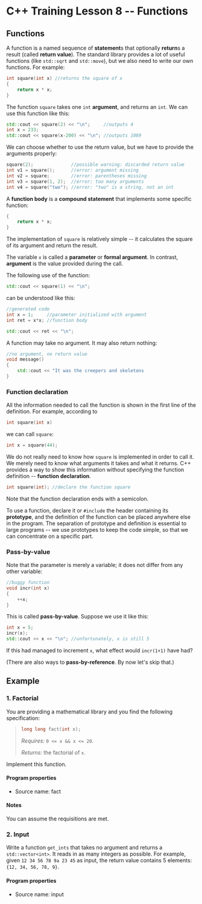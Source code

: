 # C++ Training Lesson 8 -- Functions

## Functions

A function is a named sequence of **statement**s that optionally **return**s a result (called **return value**). The standard library provides a lot of useful functions (like `std::sqrt` and `std::move`), but we also need to write our own functions. For example:

```C++
int square(int x) //returns the square of x
{
    return x * x;
}
```

The function `square` takes one `int` **argument**, and returns an `int`. We can use this function like this:

```C++
std::cout << square(2) << "\n";     //outputs 4
int x = 233;
std::cout << square(x-200) << "\n"; //outputs 1089
```

We can choose whether to use the return value, but we have to provide the arguments properly:

```C++
square(2);              //possible warning: discarded return value
int v1 = square();      //error: argument missing
int v2 = square;        //error: parentheses missing
int v3 = square(1, 2);  //error: too many arguments
int v4 = square("two"); //error: "two" is a string, not an int
```

A **function body** is a **compound statement** that implements some specific function:

```C++
{
    return x * x;
}
```

The implementation of `square` is relatively simple -- it calculates the square of its argument and return the result.

The variable `x` is called a **parameter** or **formal argument**. In contrast, **argument** is the value provided during the call.

The following use of the function:

```C++
std::cout << square(1) << "\n";
```

can be understood like this:

```C++
//generated code
int x = 1;     //parameter initialized with argument
int ret = x*x; //function body

std::cout << ret << "\n";
```

A function may take no argument. It may also return nothing:

```C++
//no argument, no return value
void message()
{
    std::cout << "It was the creepers and skeletons
}
```

### Function declaration

All the information needed to call the function is shown in the first line of the definition. For example, according to

```C++
int square(int x)
```

we can call `square`:

```C++
int x = square(44);
```

We do not really need to know how `square` is implemented in order to call it. We merely need to know what arguments it takes and what it returns. C++ provides a way to show this information without specifying the function definition -- **function declaration**.

```C++
int square(int); //declare the function square
```

Note that the function declaration ends with a semicolon.

To use a function, declare it or `#include` the header containing its **prototype**, and the definition of the function can be placed anywhere else in the program. The separation of prototype and definition is essential to large programs -- we use prototypes to keep the code simple, so that we can concentrate on a specific part.

### Pass-by-value

Note that the parameter is merely a variable; it does not differ from any other variable:

```C++
//buggy function
void incr(int x)
{
    ++x;
}
```

This is called **pass-by-value**. Suppose we use it like this:

```C++
int x = 5;
incr(x);
std::cout << x << "\n"; //unfortunately, x is still 5
```

If this had managed to increment `x`, what effect would `incr(1+1)` have had?

(There are also ways to **pass-by-reference**. By now let's skip that.)

## Example

### 1. Factorial

You are providing a mathematical library and you find the following specification:

> ```C++
> long long fact(int x);
> ```
> *Requires:* `0 <= x && x <= 20`.
>
> *Returns:* the factorial of `x`.

Implement this function.

#### Program properties

- Source name: fact

#### Notes

You can assume the requisitions are met.

### 2. Input

Write a function `get_ints` that takes no argument and returns a `std::vector<int>`. It reads in as many integers as possible. For example, given `12 34 56 78 9a 23 45` as input, the return value contains 5 elements: `{12, 34, 56, 78, 9}`.

#### Program properties

- Source name: input
